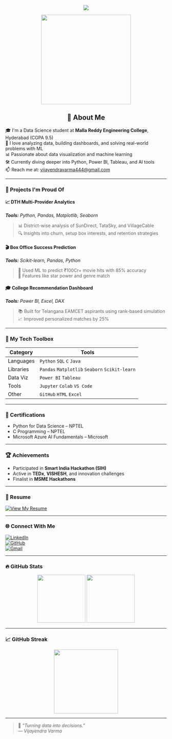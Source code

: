<!-- Header Banner -->
<p align="center">
  <img src="https://readme-typing-svg.herokuapp.com/?lines=Hi,+I'm+Samudrala+Vijayendra+Varma;Data+Science+Student+%7C+Developer;Passionate+about+Data+%26+Visualization&center=true&width=500&height=45">
</p>

<p align="center">
  <img src="https://media.giphy.com/media/qgQUggAC3Pfv687qPC/giphy.gif" width="280" />
</p>

<h2 align="center">🚀 About Me</h2>

🎓 I'm a Data Science student at **Malla Reddy Engineering College**, Hyderabad (CGPA 9.5)  
🧠 I love analyzing data, building dashboards, and solving real-world problems with ML  
📊 Passionate about data visualization and machine learning  
🛠️ Currently diving deeper into Python, Power BI, Tableau, and AI tools  
📫 Reach me at: [vijayendravarma444@gmail.com](mailto:vijayendravarma444@gmail.com)

---

### 🧠 Projects I'm Proud Of

#### 📈 DTH Multi-Provider Analytics  
_**Tools:** Python, Pandas, Matplotlib, Seaborn_  
> 📊 District-wise analysis of SunDirect, TataSky, and VillageCable  
> 🔍 Insights into churn, setup box interests, and retention strategies  

#### 🎬 Box Office Success Prediction  
_**Tools:** Scikit-learn, Pandas, Python_  
> 🎥 Used ML to predict ₹100Cr+ movie hits with 85% accuracy  
> 📌 Features like star power and genre match  

#### 🎓 College Recommendation Dashboard  
_**Tools:** Power BI, Excel, DAX_  
> 📚 Built for Telangana EAMCET aspirants using rank-based simulation  
> 📈 Improved personalized matches by 25%  

---

### 🧰 My Tech Toolbox

| Category | Tools |
|---------|-------|
| Languages | `Python` `SQL` `C` `Java` |
| Libraries | `Pandas` `Matplotlib` `Seaborn` `Scikit-learn` |
| Data Viz | `Power BI` `Tableau` |
| Tools | `Jupyter` `Colab` `VS Code` |
| Other | `GitHub` `HTML` `Excel` |

---

### 📜 Certifications

- Python for Data Science – NPTEL  
- C Programming – NPTEL  
- Microsoft Azure AI Fundamentals – Microsoft  

---

### 🏆 Achievements

- Participated in **Smart India Hackathon (SIH)**  
- Active in **TEDx**, **VISHESH**, and innovation challenges  
- Finalist in **MSME Hackathons**

---

### 📄 Resume

[![View My Resume](https://img.shields.io/badge/Resume-GoogleDrive-blue?logo=googledrive&style=for-the-badge)](https://drive.google.com/file/d/1nz3ff5YyObOMHnNrT2U0myv7Jm2KGaaj/view?usp=drive_link)

---

### 🌐 Connect With Me

[![LinkedIn](https://img.shields.io/badge/-LinkedIn-0077B5?style=for-the-badge&logo=linkedin)](https://www.linkedin.com/in/vijayendra-varma-samudrala-13b4a828a/)  
[![GitHub](https://img.shields.io/badge/-GitHub-000?style=for-the-badge&logo=github)](https://github.com/vijayendravarma111)  
[![Gmail](https://img.shields.io/badge/-Gmail-EA4335?style=for-the-badge&logo=gmail)](mailto:vijayendravarma444@gmail.com)

---

### 🔥 GitHub Stats

<p align="center">
  <img src="https://github-readme-stats.vercel.app/api?username=vijayendravarma111&show_icons=true&theme=github_dark&hide=prs&count_private=true" height="150"/>
  <img src="https://github-readme-stats.vercel.app/api/top-langs/?username=vijayendravarma111&layout=compact&theme=github_dark" height="150"/>
</p>

---

### 📈 GitHub Streak

<p align="center">
  <img src="https://github-readme-streak-stats.herokuapp.com/?user=vijayendravarma111&theme=dark" height="200"/>
</p>

---

> 💬 _"Turning data into decisions."_  
> — *Vijayendra Varma*
